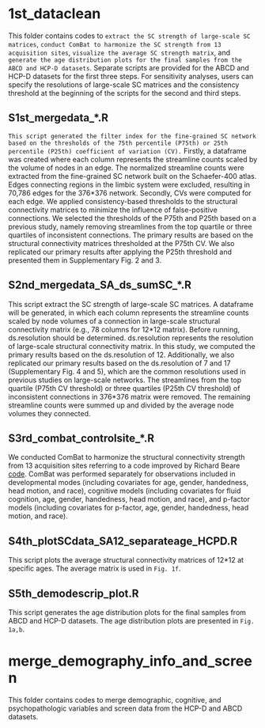 # 1st_dataclean
This folder contains codes to `extract the SC strength of large-scale SC matrices`, `conduct ComBat to harmonize the SC strength from 13 acquisition sites`, `visualize the average SC strength matrix`, and `generate the age distribution plots for the final samples from the ABCD and HCP-D datasets`. Separate scripts are provided for the ABCD and HCP-D datasets for the first three steps. For sensitivity analyses, users can specify the resolutions of large-scale SC matrices and the consistency threshold at the beginning of the scripts for the second and third steps.

## S1st_mergedata_*.R
`This script generated the filter index for the fine-grained SC network based on the thresholds of the 75th percentile (P75th) or 25th percentile (P25th) coefficient of variation (CV).` Firstly, a dataframe was created where each column represents the streamline counts scaled by the volume of nodes in an edge. The normalized streamline counts were extracted from the fine-grained SC network built on the Schaefer-400 atlas. Edges connecting regions in the limbic system were excluded, resulting in 70,786 edges for the 376*376 network. Secondly, CVs were computed for each edge. We applied consistency-based thresholds to the structural connectivity matrices to minimize the influence of false-positive connections. We selected the thresholds of the P75th and P25th based on a previous study, namely removing streamlines from the top quartile or three quartiles of inconsistent connections. The primary results are based on the structural connectivity matrices thresholded at the P75th CV. We also replicated our primary results after applying the P25th threshold and presented them in Supplementary Fig. 2 and 3.

## S2nd_mergedata_SA_ds_sumSC_*.R
This script extract the SC strength of large-scale SC matrices. A dataframe will be generated, in which each column represents the streamline counts scaled by node volumes of a connection in large-scale structural connectivity matrix (e.g., 78 columns for 12\*12 matrix). Before running, ds.resolution should be determined. ds.resolution represents the resolution of large-scale structural connectivity matrix. In this study, we computed the primary results based on the ds.resolution of 12. Additionally, we also replicated our primary results based on the ds.resolution of 7 and 17 (Supplementary Fig. 4 and 5), which are the common resolutions used in previous studies on large-scale networks. The streamlines from the top quartile (P75th CV threshold) or three quartiles (P25th CV threshold) of inconsistent connections in 376*376 matrix were removed. The remaining streamline counts were summed up and divided by the average node volumes they connected.

## S3rd_combat_controlsite_*.R
We conducted ComBat to harmonize the structural connectivity strength from 13 acquisition sites referring to a code improved by Richard Beare [code](https://github.com/PennLINC/Larsen_IronDevelopment/blob/master/combat.R). ComBat was performed separately for observations included in developmental modes (including covariates for age, gender, handedness, head motion, and race), cognitive models (including covariates for fluid cognition, age, gender, handedness, head motion, and race), and p-factor models (including covariates for p-factor, age, gender, handedness, head motion, and race).

## S4th_plotSCdata_SA12_separateage_HCPD.R
This script plots the average structural connectivity matrices of 12*12 at specific ages. The average matrix is used in `Fig. 1f`.

## S5th_demodescrip_plot.R
This script generates the age distribution plots for the final samples from ABCD and HCP-D datasets. The age distribution plots are presented in `Fig. 1a,b`.

# merge_demography_info_and_screen
This folder contains codes to merge demographic, cognitive, and psychopathologic variables and screen data from the HCP-D and ABCD datasets.

